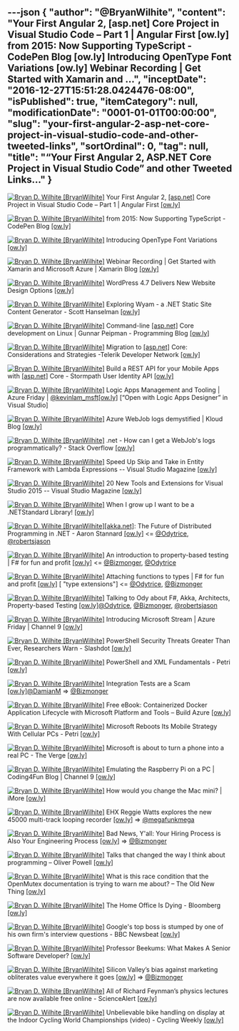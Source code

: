 ---json
{
  "author": "@BryanWilhite",
  "content": "Your First Angular 2, [asp.net] Core Project in Visual Studio Code – Part 1 | Angular First [ow.ly] from 2015: Now Supporting TypeScript - CodePen Blog [ow.ly] Introducing OpenType Font Variations [ow.ly] Webinar Recording | Get Started with Xamarin and ...",
  "inceptDate": "2016-12-27T15:51:28.0424476-08:00",
  "isPublished": true,
  "itemCategory": null,
  "modificationDate": "0001-01-01T00:00:00",
  "slug": "your-first-angular-2-asp-net-core-project-in-visual-studio-code-and-other-tweeted-links",
  "sortOrdinal": 0,
  "tag": null,
  "title": "“Your First Angular 2, ASP.NET Core Project in Visual Studio Code” and other Tweeted Links…"
}
---

[<img alt="Bryan D. Wilhite [BryanWilhite]" src="https://songhay.blob.core.windows.net/shared-social-twitter/BryanWilhite.jpeg">](http://t.co/UNdqV0Z1zz "Bryan D. Wilhite [BryanWilhite]") Your First Angular 2, [[asp.net]](http://ASP.NET) Core Project in Visual Studio Code – Part 1 | Angular First [[ow.ly]](http://ow.ly/scEl306PWN9)

[<img alt="Bryan D. Wilhite [BryanWilhite]" src="https://songhay.blob.core.windows.net/shared-social-twitter/BryanWilhite.jpeg">](http://t.co/UNdqV0Z1zz "Bryan D. Wilhite [BryanWilhite]") from 2015: Now Supporting TypeScript - CodePen Blog [[ow.ly]](http://ow.ly/n9Je306SBzS)

[<img alt="Bryan D. Wilhite [BryanWilhite]" src="https://songhay.blob.core.windows.net/shared-social-twitter/BryanWilhite.jpeg">](http://t.co/UNdqV0Z1zz "Bryan D. Wilhite [BryanWilhite]") Introducing OpenType Font Variations [[ow.ly]](http://ow.ly/haLV306Qkae)

[<img alt="Bryan D. Wilhite [BryanWilhite]" src="https://songhay.blob.core.windows.net/shared-social-twitter/BryanWilhite.jpeg">](http://t.co/UNdqV0Z1zz "Bryan D. Wilhite [BryanWilhite]") Webinar Recording | Get Started with Xamarin and Microsoft Azure | Xamarin Blog [[ow.ly]](http://ow.ly/b8VO306SsOO)

[<img alt="Bryan D. Wilhite [BryanWilhite]" src="https://songhay.blob.core.windows.net/shared-social-twitter/BryanWilhite.jpeg">](http://t.co/UNdqV0Z1zz "Bryan D. Wilhite [BryanWilhite]") WordPress 4.7 Delivers New Website Design Options [[ow.ly]](http://ow.ly/ifkU306YODh)

[<img alt="Bryan D. Wilhite [BryanWilhite]" src="https://songhay.blob.core.windows.net/shared-social-twitter/BryanWilhite.jpeg">](http://t.co/UNdqV0Z1zz "Bryan D. Wilhite [BryanWilhite]") Exploring Wyam - a .NET Static Site Content Generator - Scott Hanselman [[ow.ly]](http://ow.ly/bhQq3070Kyi)

[<img alt="Bryan D. Wilhite [BryanWilhite]" src="https://songhay.blob.core.windows.net/shared-social-twitter/BryanWilhite.jpeg">](http://t.co/UNdqV0Z1zz "Bryan D. Wilhite [BryanWilhite]") Command-line [[asp.net]](http://ASP.NET) Core development on Linux | Gunnar Peipman - Programming Blog [[ow.ly]](http://ow.ly/HJfo306Uv7M)

[<img alt="Bryan D. Wilhite [BryanWilhite]" src="https://songhay.blob.core.windows.net/shared-social-twitter/BryanWilhite.jpeg">](http://t.co/UNdqV0Z1zz "Bryan D. Wilhite [BryanWilhite]") Migration to [[asp.net]](http://ASP.NET) Core: Considerations and Strategies -Telerik Developer Network [[ow.ly]](http://ow.ly/jQNo306YPab)

[<img alt="Bryan D. Wilhite [BryanWilhite]" src="https://songhay.blob.core.windows.net/shared-social-twitter/BryanWilhite.jpeg">](http://t.co/UNdqV0Z1zz "Bryan D. Wilhite [BryanWilhite]") Build a REST API for your Mobile Apps with [[asp.net]](http://ASP.NET) Core - Stormpath User Identity API [[ow.ly]](http://ow.ly/zfrw306Uv2v)

[<img alt="Bryan D. Wilhite [BryanWilhite]" src="https://songhay.blob.core.windows.net/shared-social-twitter/BryanWilhite.jpeg">](http://t.co/UNdqV0Z1zz "Bryan D. Wilhite [BryanWilhite]") Logic Apps Management and Tooling | Azure Friday | [@kevinlam_msft](http://twitter.com/kevinlam_msft)[[ow.ly]](http://ow.ly/ephD306SD8c) [“Open with Logic Apps Designer” in Visual Studio] 

[<img alt="Bryan D. Wilhite [BryanWilhite]" src="https://songhay.blob.core.windows.net/shared-social-twitter/BryanWilhite.jpeg">](http://t.co/UNdqV0Z1zz "Bryan D. Wilhite [BryanWilhite]") Azure WebJob logs demystified | Kloud Blog [[ow.ly]](http://ow.ly/8wfA306ZIwY)

[<img alt="Bryan D. Wilhite [BryanWilhite]" src="https://songhay.blob.core.windows.net/shared-social-twitter/BryanWilhite.jpeg">](http://t.co/UNdqV0Z1zz "Bryan D. Wilhite [BryanWilhite]") .net - How can I get a WebJob's logs programmatically? - Stack Overflow [[ow.ly]](http://ow.ly/He3D306ZIzo)

[<img alt="Bryan D. Wilhite [BryanWilhite]" src="https://songhay.blob.core.windows.net/shared-social-twitter/BryanWilhite.jpeg">](http://t.co/UNdqV0Z1zz "Bryan D. Wilhite [BryanWilhite]") Speed Up Skip and Take in Entity Framework with Lambda Expressions -- Visual Studio Magazine [[ow.ly]](http://ow.ly/dV8A306WHO0)

[<img alt="Bryan D. Wilhite [BryanWilhite]" src="https://songhay.blob.core.windows.net/shared-social-twitter/BryanWilhite.jpeg">](http://t.co/UNdqV0Z1zz "Bryan D. Wilhite [BryanWilhite]") 20 New Tools and Extensions for Visual Studio 2015 -- Visual Studio Magazine [[ow.ly]](http://ow.ly/EGFG306WHAt)

[<img alt="Bryan D. Wilhite [BryanWilhite]" src="https://songhay.blob.core.windows.net/shared-social-twitter/BryanWilhite.jpeg">](http://t.co/UNdqV0Z1zz "Bryan D. Wilhite [BryanWilhite]") When I grow up I want to be a .NETStandard Library! [[ow.ly]](http://ow.ly/dIa4306UuRh)

[<img alt="Bryan D. Wilhite [BryanWilhite]" src="https://songhay.blob.core.windows.net/shared-social-twitter/BryanWilhite.jpeg">](http://t.co/UNdqV0Z1zz "Bryan D. Wilhite [BryanWilhite]")[[akka.net]](http://Akka.NET): The Future of Distributed Programming in .NET - Aaron Stannard [[ow.ly]](http://ow.ly/J3W33070q7R) &lt;= [@Odytrice](http://twitter.com/Odytrice), [@robertsjason](http://twitter.com/robertsjason)

[<img alt="Bryan D. Wilhite [BryanWilhite]" src="https://songhay.blob.core.windows.net/shared-social-twitter/BryanWilhite.jpeg">](http://t.co/UNdqV0Z1zz "Bryan D. Wilhite [BryanWilhite]") An introduction to property-based testing | F# for fun and profit [[ow.ly]](http://ow.ly/kIAG3070Ile) &lt;= [@Bizmonger](http://twitter.com/Bizmonger), [@Odytrice](http://twitter.com/Odytrice)

[<img alt="Bryan D. Wilhite [BryanWilhite]" src="https://songhay.blob.core.windows.net/shared-social-twitter/BryanWilhite.jpeg">](http://t.co/UNdqV0Z1zz "Bryan D. Wilhite [BryanWilhite]") Attaching functions to types | F# for fun and profit [[ow.ly]](http://ow.ly/CtGi3070IzI) [ "type extensions"] &lt;= [@Odytrice](http://twitter.com/Odytrice), [@Bizmonger](http://twitter.com/Bizmonger)

[<img alt="Bryan D. Wilhite [BryanWilhite]" src="https://songhay.blob.core.windows.net/shared-social-twitter/BryanWilhite.jpeg">](http://t.co/UNdqV0Z1zz "Bryan D. Wilhite [BryanWilhite]") Talking to Ody about F#, Akka, Architects, Property-based Testing [[ow.ly]](http://ow.ly/Zxun3070qgb)[@Odytrice](http://twitter.com/Odytrice), [@Bizmonger](http://twitter.com/Bizmonger), [@robertsjason](http://twitter.com/robertsjason)

[<img alt="Bryan D. Wilhite [BryanWilhite]" src="https://songhay.blob.core.windows.net/shared-social-twitter/BryanWilhite.jpeg">](http://t.co/UNdqV0Z1zz "Bryan D. Wilhite [BryanWilhite]") Introducing Microsoft Stream | Azure Friday | Channel 9 [[ow.ly]](http://ow.ly/JMN1306SCbu)

[<img alt="Bryan D. Wilhite [BryanWilhite]" src="https://songhay.blob.core.windows.net/shared-social-twitter/BryanWilhite.jpeg">](http://t.co/UNdqV0Z1zz "Bryan D. Wilhite [BryanWilhite]") PowerShell Security Threats Greater Than Ever, Researchers Warn - Slashdot [[ow.ly]](http://ow.ly/axQN306WGxU)

[<img alt="Bryan D. Wilhite [BryanWilhite]" src="https://songhay.blob.core.windows.net/shared-social-twitter/BryanWilhite.jpeg">](http://t.co/UNdqV0Z1zz "Bryan D. Wilhite [BryanWilhite]") PowerShell and XML Fundamentals - Petri [[ow.ly]](http://ow.ly/1qqI306YPAG)

[<img alt="Bryan D. Wilhite [BryanWilhite]" src="https://songhay.blob.core.windows.net/shared-social-twitter/BryanWilhite.jpeg">](http://t.co/UNdqV0Z1zz "Bryan D. Wilhite [BryanWilhite]") Integration Tests are a Scam [[ow.ly]](http://ow.ly/VH2S306Zu6Q)[@DamianM](http://twitter.com/DamianM) =&gt; [@Bizmonger](http://twitter.com/Bizmonger)

[<img alt="Bryan D. Wilhite [BryanWilhite]" src="https://songhay.blob.core.windows.net/shared-social-twitter/BryanWilhite.jpeg">](http://t.co/UNdqV0Z1zz "Bryan D. Wilhite [BryanWilhite]") Free eBook: Containerized Docker Application Lifecycle with Microsoft Platform and Tools – Build Azure [[ow.ly]](http://ow.ly/h1j6306YPkm)

[<img alt="Bryan D. Wilhite [BryanWilhite]" src="https://songhay.blob.core.windows.net/shared-social-twitter/BryanWilhite.jpeg">](http://t.co/UNdqV0Z1zz "Bryan D. Wilhite [BryanWilhite]") Microsoft Reboots Its Mobile Strategy With Cellular PCs - Petri [[ow.ly]](http://ow.ly/8spQ306WI4r)

[<img alt="Bryan D. Wilhite [BryanWilhite]" src="https://songhay.blob.core.windows.net/shared-social-twitter/BryanWilhite.jpeg">](http://t.co/UNdqV0Z1zz "Bryan D. Wilhite [BryanWilhite]") Microsoft is about to turn a phone into a real PC - The Verge [[ow.ly]](http://ow.ly/ifbl306WGe0)

[<img alt="Bryan D. Wilhite [BryanWilhite]" src="https://songhay.blob.core.windows.net/shared-social-twitter/BryanWilhite.jpeg">](http://t.co/UNdqV0Z1zz "Bryan D. Wilhite [BryanWilhite]") Emulating the Raspberry Pi on a PC | Coding4Fun Blog | Channel 9 [[ow.ly]](http://ow.ly/AdCP306YObx)

[<img alt="Bryan D. Wilhite [BryanWilhite]" src="https://songhay.blob.core.windows.net/shared-social-twitter/BryanWilhite.jpeg">](http://t.co/UNdqV0Z1zz "Bryan D. Wilhite [BryanWilhite]") How would you change the Mac mini? | iMore [[ow.ly]](http://ow.ly/nr963071vUY)

[<img alt="Bryan D. Wilhite [BryanWilhite]" src="https://songhay.blob.core.windows.net/shared-social-twitter/BryanWilhite.jpeg">](http://t.co/UNdqV0Z1zz "Bryan D. Wilhite [BryanWilhite]") EHX Reggie Watts explores the new 45000 multi-track looping recorder [[ow.ly]](http://ow.ly/EBqe3070RXi) =&gt; [@megafunkmega](http://twitter.com/megafunkmega)

[<img alt="Bryan D. Wilhite [BryanWilhite]" src="https://songhay.blob.core.windows.net/shared-social-twitter/BryanWilhite.jpeg">](http://t.co/UNdqV0Z1zz "Bryan D. Wilhite [BryanWilhite]") Bad News, Y'all: Your Hiring Process is Also Your Engineering Process [[ow.ly]](http://ow.ly/1q6e306Qknm) =&gt; [@Bizmonger](http://twitter.com/Bizmonger)

[<img alt="Bryan D. Wilhite [BryanWilhite]" src="https://songhay.blob.core.windows.net/shared-social-twitter/BryanWilhite.jpeg">](http://t.co/UNdqV0Z1zz "Bryan D. Wilhite [BryanWilhite]") Talks that changed the way I think about programming – Oliver Powell [[ow.ly]](http://ow.ly/jrFQ306VwcZ)

[<img alt="Bryan D. Wilhite [BryanWilhite]" src="https://songhay.blob.core.windows.net/shared-social-twitter/BryanWilhite.jpeg">](http://t.co/UNdqV0Z1zz "Bryan D. Wilhite [BryanWilhite]") What is this race condition that the OpenMutex documentation is trying to warn me about? – The Old New Thing [[ow.ly]](http://ow.ly/9JaN306YP4C)

[<img alt="Bryan D. Wilhite [BryanWilhite]" src="https://songhay.blob.core.windows.net/shared-social-twitter/BryanWilhite.jpeg">](http://t.co/UNdqV0Z1zz "Bryan D. Wilhite [BryanWilhite]") The Home Office Is Dying - Bloomberg [[ow.ly]](http://ow.ly/GVv3306Uur0)

[<img alt="Bryan D. Wilhite [BryanWilhite]" src="https://songhay.blob.core.windows.net/shared-social-twitter/BryanWilhite.jpeg">](http://t.co/UNdqV0Z1zz "Bryan D. Wilhite [BryanWilhite]") Google's top boss is stumped by one of his own firm's interview questions - BBC Newsbeat [[ow.ly]](http://ow.ly/6bcO30723y3)

[<img alt="Bryan D. Wilhite [BryanWilhite]" src="https://songhay.blob.core.windows.net/shared-social-twitter/BryanWilhite.jpeg">](http://t.co/UNdqV0Z1zz "Bryan D. Wilhite [BryanWilhite]") Professor Beekums: What Makes A Senior Software Developer? [[ow.ly]](http://ow.ly/l4xf30723s7)

[<img alt="Bryan D. Wilhite [BryanWilhite]" src="https://songhay.blob.core.windows.net/shared-social-twitter/BryanWilhite.jpeg">](http://t.co/UNdqV0Z1zz "Bryan D. Wilhite [BryanWilhite]") Silicon Valley’s bias against marketing obliterates value everywhere it goes [[ow.ly]](http://ow.ly/mnQu3071wro) =&gt; [@Bizmonger](http://twitter.com/Bizmonger)

[<img alt="Bryan D. Wilhite [BryanWilhite]" src="https://songhay.blob.core.windows.net/shared-social-twitter/BryanWilhite.jpeg">](http://t.co/UNdqV0Z1zz "Bryan D. Wilhite [BryanWilhite]") All of Richard Feynman’s physics lectures are now available free online - ScienceAlert [[ow.ly]](http://ow.ly/1v9U3071EeE)

[<img alt="Bryan D. Wilhite [BryanWilhite]" src="https://songhay.blob.core.windows.net/shared-social-twitter/BryanWilhite.jpeg">](http://t.co/UNdqV0Z1zz "Bryan D. Wilhite [BryanWilhite]") Unbelievable bike handling on display at the Indoor Cycling World Championships (video) - Cycling Weekly [[ow.ly]](http://ow.ly/MLWk306UvMc)
